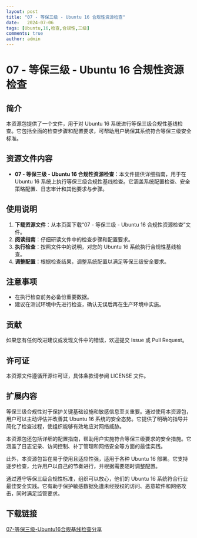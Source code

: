 ```yaml
---
layout: post
title: "07 - 等保三级 - Ubuntu 16 合规性资源检查"
date:   2024-07-06
tags: [Ubuntu,16,检查,合规性,三级]
comments: true
author: admin
---
```

# 07 - 等保三级 - Ubuntu 16 合规性资源检查

## 简介
本资源包提供了一个文件，用于对 Ubuntu 16 系统进行等保三级合规性基线检查。它包括全面的检查步骤和配置要求，可帮助用户确保其系统符合等保三级安全标准。

## 资源文件内容
- **07 - 等保三级 - Ubuntu 16 合规性资源检查**：本文件提供详细指南，用于在 Ubuntu 16 系统上执行等保三级合规性基线检查。它涵盖系统配置检查、安全策略配置、日志审计和其他要求与步骤。

## 使用说明
1. **下载资源文件**：从本页面下载“07 - 等保三级 - Ubuntu 16 合规性资源检查”文件。
2. **阅读指南**：仔细研读文件中的检查步骤和配置要求。
3. **执行检查**：按照文件中的说明，对您的 Ubuntu 16 系统执行合规性基线检查。
4. **调整配置**：根据检查结果，调整系统配置以满足等保三级安全要求。

## 注意事项
- 在执行检查前务必备份重要数据。
- 建议在测试环境中先进行检查，确认无误后再在生产环境中实施。

## 贡献
如果您有任何改进建议或发现文件中的错误，欢迎提交 Issue 或 Pull Request。

## 许可证
本资源文件遵循开源许可证，具体条款请参阅 LICENSE 文件。

## 扩展内容
等保三级合规性对于保护关键基础设施和敏感信息至关重要。通过使用本资源包，用户可以主动评估并改善其 Ubuntu 16 系统的安全态势。它提供了明确的指导并简化了检查过程，使组织能够有效地应对网络威胁。

本资源包还包括详细的配置指南，帮助用户实施符合等保三级要求的安全措施。它涵盖了日志记录、访问控制、补丁管理和网络安全等方面的最佳实践。

此外，本资源包旨在易于使用且适应性强，适用于各种 Ubuntu 16 部署。它支持逐步检查，允许用户以自己的节奏进行，并根据需要随时调整配置。

通过遵守等保三级合规性标准，组织可以放心，他们的 Ubuntu 16 系统符合行业最佳安全实践。它有助于保护敏感数据免遭未经授权的访问、恶意软件和网络攻击，同时满足监管要求。

## 下载链接

[07-等保三级-Ubuntu16合规基线检查分享](https://pan.quark.cn/s/93f4005263c8)